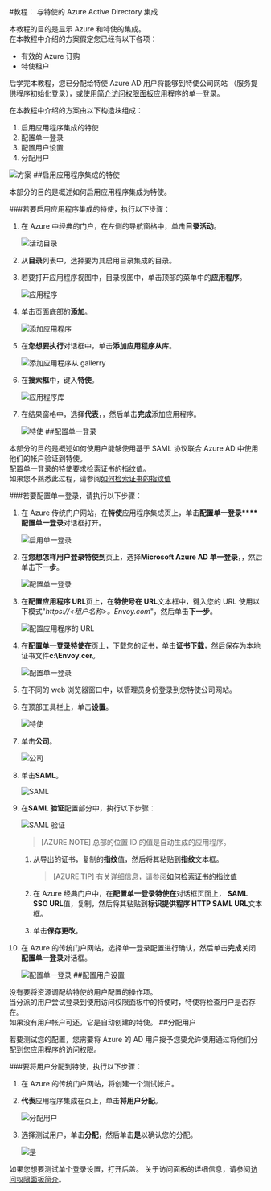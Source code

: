 <properties 
    pageTitle="教程︰ Azure Active Directory 集成与特使 |Microsoft Azure" 
    description="了解如何使用 Azure Active Directory 特使启用单一登录、 自动化资源调配，以及更多 ！" 
    services="active-directory" 
    authors="jeevansd"  
    documentationCenter="na" 
    manager="femila"/>
<tags 
    ms.service="active-directory" 
    ms.devlang="na" 
    ms.topic="article" 
    ms.tgt_pltfrm="na" 
    ms.workload="identity" 
    ms.date="09/29/2016" 
    ms.author="jeedes" />

#<a name="tutorial-azure-active-directory-integration-with-envoy"></a>教程︰ 与特使的 Azure Active Directory 集成
  
本教程的目的是显示 Azure 和特使的集成。  
在本教程中介绍的方案假定您已经有以下各项︰

-   有效的 Azure 订购
-   特使租户
  
后学完本教程，您已分配给特使 Azure AD 用户将能够到特使公司网站 （服务提供程序初始化登录），或使用[简介访问权限面板](active-directory-saas-access-panel-introduction.md)应用程序的单一登录。
  
在本教程中介绍的方案由以下构造块组成︰

1.  启用应用程序集成的特使
2.  配置单一登录
3.  配置用户设置
4.  分配用户

![方案](./media/active-directory-saas-envoy-tutorial/IC776759.png "方案")
##<a name="enabling-the-application-integration-for-envoy"></a>启用应用程序集成的特使
  
本部分的目的是概述如何启用应用程序集成为特使。

###<a name="to-enable-the-application-integration-for-envoy-perform-the-following-steps"></a>若要启用应用程序集成的特使，执行以下步骤︰

1.  在 Azure 中经典的门户，在左侧的导航窗格中，单击**目录活动**。

    ![活动目录](./media/active-directory-saas-envoy-tutorial/IC700993.png "活动目录")

2.  从**目录**列表中，选择要为其启用目录集成的目录。

3.  若要打开应用程序视图中，目录视图中，单击顶部的菜单中的**应用程序**。

    ![应用程序](./media/active-directory-saas-envoy-tutorial/IC700994.png "应用程序")

4.  单击页面底部的**添加**。

    ![添加应用程序](./media/active-directory-saas-envoy-tutorial/IC749321.png "添加应用程序")

5.  在**您想要执行**对话框中，单击**添加应用程序从库**。

    ![添加应用程序从 gallerry](./media/active-directory-saas-envoy-tutorial/IC749322.png "添加应用程序从 gallerry")

6.  在**搜索框**中，键入**特使**。

    ![应用程序库](./media/active-directory-saas-envoy-tutorial/IC776760.png "应用程序库")

7.  在结果窗格中，选择**代表**，，然后单击**完成**添加应用程序。

    ![特使](./media/active-directory-saas-envoy-tutorial/IC776777.png "特使")
##<a name="configuring-single-sign-on"></a>配置单一登录
  
本部分的目的是概述如何使用户能够使用基于 SAML 协议联合 Azure AD 中使用他们的帐户验证到特使。  
配置单一登录的特使要求检索证书的指纹值。  
如果您不熟悉此过程，请参阅[如何检索证书的指纹值](http://youtu.be/YKQF266SAxI)

###<a name="to-configure-single-sign-on-perform-the-following-steps"></a>若要配置单一登录，请执行以下步骤︰

1.  在 Azure 传统门户网站，在**特使**应用程序集成页上，单击**配置单一登录****配置单一登录**对话框打开。

    ![启用单一登录](./media/active-directory-saas-envoy-tutorial/IC776778.png "启用单一登录")

2.  在**您想怎样用户登录特使到**页上，选择**Microsoft Azure AD 单一登录**，，然后单击**下一步**。

    ![配置单一登录](./media/active-directory-saas-envoy-tutorial/IC776779.png "配置单一登录")

3.  在**配置应用程序 URL**页上，在**特使号在 URL**文本框中，键入您的 URL 使用以下模式"*https://\<租户名称\>。Envoy.com*"，然后单击**下一步**。

    ![配置应用程序的 URL](./media/active-directory-saas-envoy-tutorial/IC776780.png "配置应用程序的 URL")

4.  在**配置单一登录特使在**页上，下载您的证书，单击**证书下载**，然后保存为本地证书文件**c:\\Envoy.cer**。

    ![配置单一登录](./media/active-directory-saas-envoy-tutorial/IC776781.png "配置单一登录")

5.  在不同的 web 浏览器窗口中，以管理员身份登录到您特使公司网站。

6.  在顶部工具栏上，单击**设置**。

    ![特使](./media/active-directory-saas-envoy-tutorial/IC776782.png "特使")

7.  单击**公司**。

    ![公司](./media/active-directory-saas-envoy-tutorial/IC776783.png "公司")

8.  单击**SAML**。

    ![SAML](./media/active-directory-saas-envoy-tutorial/IC776784.png "SAML")

9.  在**SAML 验证**配置部分中，执行以下步骤︰

    ![SAML 验证](./media/active-directory-saas-envoy-tutorial/IC776785.png "SAML 验证")

    >[AZURE.NOTE] 总部的位置 ID 的值是自动生成的应用程序。

    1.  从导出的证书，复制的**指纹**值，然后将其粘贴到**指纹**文本框。  

        >[AZURE.TIP] 有关详细信息，请参阅[如何检索证书的指纹值](http://youtu.be/YKQF266SAxI)

    2.  在 Azure 经典门户中，在**配置单一登录特使在**对话框页面上， **SAML SSO URL**值，复制，然后将其粘贴到**标识提供程序 HTTP SAML URL**文本框。
    3.  单击**保存更改**。

10. 在 Azure 的传统门户网站，选择单一登录配置进行确认，然后单击**完成**关闭**配置单一登录**对话框。

    ![配置单一登录](./media/active-directory-saas-envoy-tutorial/IC776786.png "配置单一登录")
##<a name="configuring-user-provisioning"></a>配置用户设置
  
没有要将资源调配给特使的用户配置的操作项。  
当分派的用户尝试登录到使用访问权限面板中的特使时，特使将检查用户是否存在。  
如果没有用户帐户可还，它是自动创建的特使。
##<a name="assigning-users"></a>分配用户
  
若要测试您的配置，您需要将 Azure 的 AD 用户授予您要允许使用通过将他们分配到您应用程序的访问权限。

###<a name="to-assign-users-to-envoy-perform-the-following-steps"></a>要将用户分配到特使，执行以下步骤︰

1.  在 Azure 的传统门户网站，将创建一个测试帐户。

2.  **代表**应用程序集成在页上，单击**将用户分配**。

    ![分配用户](./media/active-directory-saas-envoy-tutorial/IC776787.png "分配用户")

3.  选择测试用户，单击**分配**，然后单击**是**以确认您的分配。

    ![是](./media/active-directory-saas-envoy-tutorial/IC767830.png "是")
  
如果您想要测试单个登录设置，打开后盖。 关于访问面板的详细信息，请参阅[访问权限面板简介](active-directory-saas-access-panel-introduction.md)。